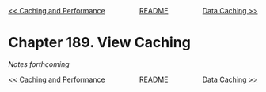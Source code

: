 <div>
<div style='float: left'><a href='ch188-caching-and-performance.md'>&lt;&lt; Caching and Performance</a></div>
<div style='float: right'><a href='ch190-data-caching.md'>Data Caching &gt;&gt;</a></div>
<div style='float: inline-auto;text-align:center'><a href='README.md'>README</a></div>
<div style="clear: both"></div>
</div>

# Chapter 189. View Caching

*Notes forthcoming*

<div>
<div style='float: left'><a href='ch188-caching-and-performance.md'>&lt;&lt; Caching and Performance</a></div>
<div style='float: right'><a href='ch190-data-caching.md'>Data Caching &gt;&gt;</a></div>
<div style='float: inline-auto;text-align:center'><a href='README.md'>README</a></div>
<div style="clear: both"></div>
</div>
